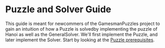 # Puzzle and Solver Guide
This guide is meant for newcommers of the GamesmanPuzzles project to gain an intuition of how a Puzzle is solvedby implementing the puzzle of Hanoi as well as the GeneralSolver. We'll first implement the Puzzle, and later implement the Solver. Start by looking at the [Puzzle prerequisites](0_Puzzle_Prerequisites.md).